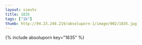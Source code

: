```yaml
--- 
layout: sieutv
title: 1835
tags: ["1k"]
thumb: http://94.23.248.219/absoluporn-1/image/002/1835.jpg
---
```

{% include absoluporn key="1835" %} 
